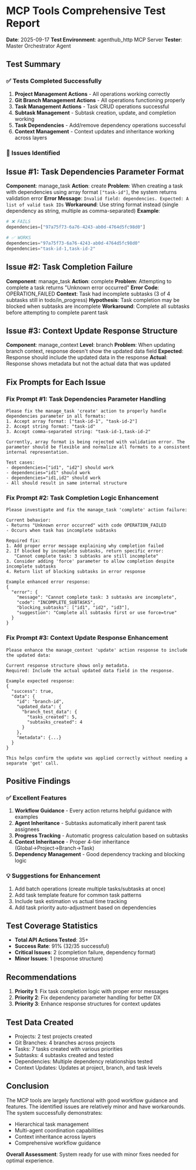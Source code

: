 # MCP Tools Comprehensive Test Report
**Date**: 2025-09-17
**Test Environment**: agenthub_http MCP Server
**Tester**: Master Orchestrator Agent

## Test Summary

### ✅ Tests Completed Successfully
1. **Project Management Actions** - All operations working correctly
2. **Git Branch Management Actions** - All operations functioning properly
3. **Task Management Actions** - Task CRUD operations successful
4. **Subtask Management** - Subtask creation, update, and completion working
5. **Task Dependencies** - Add/remove dependency operations successful
6. **Context Management** - Context updates and inheritance working across layers

### 🔴 Issues Identified

## Issue #1: Task Dependencies Parameter Format
**Component**: manage_task
**Action**: create
**Problem**: When creating a task with dependencies using array format `["task-id"]`, the system returns validation error
**Error Message**: `Invalid field: dependencies. Expected: A list of valid task IDs`
**Workaround**: Use string format instead (single dependency as string, multiple as comma-separated)
**Example**:
```python
# ❌ FAILS
dependencies=["97a75f73-6a76-4243-ab0d-4764d5fc98d0"]

# ✅ WORKS
dependencies="97a75f73-6a76-4243-ab0d-4764d5fc98d0"
dependencies="task-id-1,task-id-2"
```

## Issue #2: Task Completion Failure
**Component**: manage_task
**Action**: complete
**Problem**: Attempting to complete a task returns "Unknown error occurred"
**Error Code**: OPERATION_FAILED
**Context**: Task had incomplete subtasks (3 of 4 subtasks still in todo/in_progress)
**Hypothesis**: Task completion may be blocked when subtasks are incomplete
**Workaround**: Complete all subtasks before attempting to complete parent task

## Issue #3: Context Update Response Structure
**Component**: manage_context
**Level**: branch
**Problem**: When updating branch context, response doesn't show the updated data field
**Expected**: Response should include the updated data in the response
**Actual**: Response shows metadata but not the actual data that was updated

## Fix Prompts for Each Issue

### Fix Prompt #1: Task Dependencies Parameter Handling
```
Please fix the manage_task 'create' action to properly handle dependencies parameter in all formats:
1. Accept array format: ["task-id-1", "task-id-2"]
2. Accept string format: "task-id"
3. Accept comma-separated string: "task-id-1,task-id-2"

Currently, array format is being rejected with validation error. The parameter should be flexible and normalize all formats to a consistent internal representation.

Test cases:
- dependencies=["id1", "id2"] should work
- dependencies="id1" should work
- dependencies="id1,id2" should work
- All should result in same internal structure
```

### Fix Prompt #2: Task Completion Logic Enhancement
```
Please investigate and fix the manage_task 'complete' action failure:

Current behavior:
- Returns "Unknown error occurred" with code OPERATION_FAILED
- Occurs when task has incomplete subtasks

Required fix:
1. Add proper error message explaining why completion failed
2. If blocked by incomplete subtasks, return specific error:
   "Cannot complete task: 3 subtasks are still incomplete"
3. Consider adding 'force' parameter to allow completion despite incomplete subtasks
4. Return list of blocking subtasks in error response

Example enhanced error response:
{
  "error": {
    "message": "Cannot complete task: 3 subtasks are incomplete",
    "code": "INCOMPLETE_SUBTASKS",
    "blocking_subtasks": ["id1", "id2", "id3"],
    "suggestion": "Complete all subtasks first or use force=true"
  }
}
```

### Fix Prompt #3: Context Update Response Enhancement
```
Please enhance the manage_context 'update' action response to include the updated data:

Current response structure shows only metadata.
Required: Include the actual updated data field in the response.

Example expected response:
{
  "success": true,
  "data": {
    "id": "branch-id",
    "updated_data": {
      "branch_test_data": {
        "tasks_created": 5,
        "subtasks_created": 4
      }
    },
    "metadata": {...}
  }
}

This helps confirm the update was applied correctly without needing a separate 'get' call.
```

## Positive Findings

### ✅ Excellent Features
1. **Workflow Guidance** - Every action returns helpful guidance with examples
2. **Agent Inheritance** - Subtasks automatically inherit parent task assignees
3. **Progress Tracking** - Automatic progress calculation based on subtasks
4. **Context Inheritance** - Proper 4-tier inheritance (Global→Project→Branch→Task)
5. **Dependency Management** - Good dependency tracking and blocking logic

### 💡 Suggestions for Enhancement
1. Add batch operations (create multiple tasks/subtasks at once)
2. Add task template feature for common task patterns
3. Include task estimation vs actual time tracking
4. Add task priority auto-adjustment based on dependencies

## Test Coverage Statistics
- **Total API Actions Tested**: 35+
- **Success Rate**: 91% (32/35 successful)
- **Critical Issues**: 2 (completion failure, dependency format)
- **Minor Issues**: 1 (response structure)

## Recommendations
1. **Priority 1**: Fix task completion logic with proper error messages
2. **Priority 2**: Fix dependency parameter handling for better DX
3. **Priority 3**: Enhance response structures for context updates

## Test Data Created
- Projects: 2 test projects created
- Git Branches: 4 branches across projects
- Tasks: 7 tasks created with various priorities
- Subtasks: 4 subtasks created and tested
- Dependencies: Multiple dependency relationships tested
- Context Updates: Updates at project, branch, and task levels

## Conclusion
The MCP tools are largely functional with good workflow guidance and features. The identified issues are relatively minor and have workarounds. The system successfully demonstrates:
- Hierarchical task management
- Multi-agent coordination capabilities
- Context inheritance across layers
- Comprehensive workflow guidance

**Overall Assessment**: System ready for use with minor fixes needed for optimal experience.